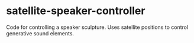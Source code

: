# satellite-speaker-controller
Code for controlling a speaker sculpture. Uses satellite positions to control generative sound elements. 
